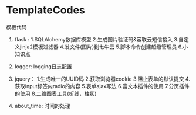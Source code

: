 # TemplateCodes
模板代码
1. flask :
    1.SQLAlchemy数据库模型
    2.生成图片验证码&容联云短信接入
    3.自定义jinja2模板过滤器
    4.发文件(图片)到七牛云
    5.脚本命令创建超级管理员
    6.小知识点

2. logger: logging日志配置

3. jquery：
    1.生成唯一的UUID码
    2.获取浏览器cookie
    3.阻止表单的默认提交
    4.获取input标签内radio的内容
    5.表单ajax写法
    6.富文本插件的使用
    7.分页插件的使用
    8.二维图表工具(折线，柱状)

4. about_time: 时间的处理